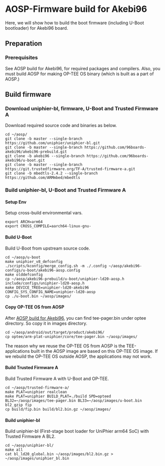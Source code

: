 # AOSP-Firmware build for Akebi96

Here, we will show how to build the boot firmware (including U-Boot bootloader) for Akebi96 board.

## Preparation

### Prerequisites 
See AOSP build for Akebi96, for required packages and compilers. Also, you must build AOSP for making OP-TEE OS binary (which is built as a part of AOSP.)

## Build firmware

### Download uniphier-bl, firmware, U-Boot and Trusted Firmware A

Download required source code and binaries as below.

```
cd ~/aosp/
git clone -b master --single-branch https://github.com/uniphier/uniphier-bl.git
git clone -b master --single-branch https://github.com/96boards-akebi96/akebi96-prebuild.git
git clone -b akebi96 --single-branch https://github.com/96boards-akebi96/u-boot.git
git clone -b master --single-branch https://git.trustedfirmware.org/TF-A/trusted-firmware-a.git
git clone -b mbedtls-2.4.2 --single-branch https://github.com/ARMmbed/mbedtls
```

### Build uniphier-bl, U-Boot and Trusted Firmware A

#### Setup Env

Setup cross-build environmental vars.

```
export ARCH=arm64
export CROSS_COMPILE=aarch64-linux-gnu-
```

#### Build U-Boot

Build U-Boot from upstream source code.

```
cd ~/aosp/u-boot
make uniphier_v8_defconfig
./scripts/kconfig/merge_config.sh -m ./.config ~/aosp/akebi96-configs/u-boot/akebi96-aosp.config
make olddefconfig
cp ~/aosp/akebi96-prebuild/u-boot/uniphier-ld20-aosp.h include/configs/uniphier-ld20-aosp.h
make DEVICE_TREE=uniphier-ld20-akebi96 CONFIG_SYS_CONFIG_NAME=uniphier-ld20-aosp
cp ./u-boot.bin ~/aosp/images/
```

#### Copy OP-TEE OS from AOSP

After [AOSP build for Akebi96](build-aosp.md#BuildAOSPforAkebi96), you can find tee-pager.bin under optee directory. So copy it in images directory.

```
cd ~/aosp/android/out/target/product/akebi96/
cp optee/arm-plat-uniphier/core/tee-pager.bin ~/aosp/images/
```

The reason why we reuse the OP-TEE OS from AOSP is the TEE-applications built in the AOSP image are based on this OP-TEE OS image. If we rebuild the OP-TEE OS outside AOSP, the applications may not work.

#### Build Trusted Firmware A

Build Trusted Firmware A with U-Boot and OP-TEE.

```
cd ~/aosp/trusted-firmware-a/
make PLAT=uniphier realclean
make PLAT=uniphier BUILD_PLAT=./build SPD=opteed BL32=~/aosp/images/tee-pager.bin BL33=~/aosp/images/u-boot.bin bl2_gzip fip
cp build/fip.bin build/bl2.bin.gz ~/aosp/images/
```

#### Build uniphier-bl

Build uniphier-bl (First-stage boot loader for UniPhier arm64 SoC) with Trusted Firmware A BL2.

```
cd ~/aosp/uniphier-bl/
make all
cat bl_ld20_global.bin ~/aosp/images/bl2.bin.gz > ~/aosp/images/uniphier_bl.bin
```

